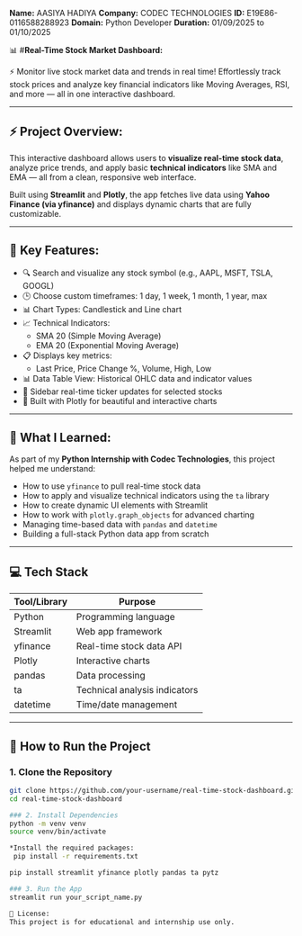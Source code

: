 **Name:** AASIYA HADIYA
**Company:** CODEC TECHNOLOGIES
**ID:** E19E86-0116588288923
**Domain:** Python Developer
**Duration:** 01/09/2025 to 01/10/2025


📊 #**Real-Time Stock Market Dashboard:**

⚡ Monitor live stock market data and trends in real time!
Effortlessly track stock prices and analyze key financial indicators like Moving Averages, RSI, and more — all in one interactive dashboard.

--------------------------------------------------------------------------------------------------------------------------

## ⚡ Project Overview:

This interactive dashboard allows users to **visualize real-time stock data**, analyze price trends, and apply basic **technical indicators** like SMA and EMA — all from a clean, responsive web interface.

Built using **Streamlit** and **Plotly**, the app fetches live data using **Yahoo Finance (via yfinance)** and displays dynamic charts that are fully customizable.

-----------------------------------------------------------------------------

## 🎯 Key Features:

- 🔍 Search and visualize any stock symbol (e.g., AAPL, MSFT, TSLA, GOOGL)
- 🕒 Choose custom timeframes: 1 day, 1 week, 1 month, 1 year, max
- 📊 Chart Types: Candlestick and Line chart
- 📈 Technical Indicators:
  - SMA 20 (Simple Moving Average)
  - EMA 20 (Exponential Moving Average)
- 📋 Displays key metrics:
  - Last Price, Price Change %, Volume, High, Low
- 📊 Data Table View: Historical OHLC data and indicator values
- 📡 Sidebar real-time ticker updates for selected stocks
- 🎨 Built with Plotly for beautiful and interactive charts

---

## 🧠 What I Learned:

As part of my **Python Internship with Codec Technologies**, this project helped me understand:

- How to use `yfinance` to pull real-time stock data
- How to apply and visualize technical indicators using the `ta` library
- How to create dynamic UI elements with Streamlit
- How to work with `plotly.graph_objects` for advanced charting
- Managing time-based data with `pandas` and `datetime`
- Building a full-stack Python data app from scratch

---------------------------------------------------

## 💻 Tech Stack

| Tool/Library | Purpose                        |
|--------------|--------------------------------|
| Python       | Programming language           |
| Streamlit    | Web app framework              |
| yfinance     | Real-time stock data API       |
| Plotly       | Interactive charts             |
| pandas       | Data processing                |
| ta           | Technical analysis indicators  |
| datetime     | Time/date management           |

---------------------------------------------------

## 🚀 How to Run the Project

### 1. Clone the Repository

  ```bash
  git clone https://github.com/your-username/real-time-stock-dashboard.git
  cd real-time-stock-dashboard

### 2. Install Dependencies
  python -m venv venv
  source venv/bin/activate
  
 *Install the required packages:
   pip install -r requirements.txt

  pip install streamlit yfinance plotly pandas ta pytz

### 3. Run the App
  streamlit run your_script_name.py

📝 License:
  This project is for educational and internship use only.




  
